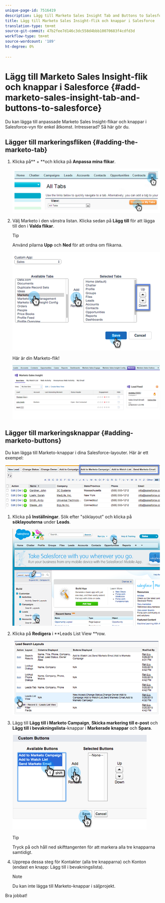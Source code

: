 ```yaml
---
unique-page-id: 7516419
description: Lägg till Marketo Sales Insight Tab and Buttons to Salesforce - Marketo Docs - Product Documentation
title: Lägg till Marketo Sales Insight-flik och knappar i Salesforce
translation-type: tm+mt
source-git-commit: 47b2fee7d146c3dc558d4bbb10070683f4cdfd3d
workflow-type: tm+mt
source-wordcount: '189'
ht-degree: 0%

---
```



# Lägg till Marketo Sales Insight-flik och knappar i Salesforce {#add-marketo-sales-insight-tab-and-buttons-to-salesforce}

Du kan lägga till anpassade Marketo Sales Insight-flikar och knappar i Salesforce-vyn för enkel åtkomst. Intresserad? Så här gör du.

## Lägger till markeringsfliken {#adding-the-marketo-tab}

1. Klicka på** + **och klicka på **Anpassa mina flikar**.

   ![](assets/image2014-9-24-17-3a38-3a25.png)

1. Välj Marketo i den vänstra listan. Klicka sedan på **Lägg till** för att lägga till den i **Valda flikar**.

   >[!TIP]
   >
   >Använd pilarna **Upp** och **Ned** för att ordna om flikarna.

   ![](assets/image2015-5-27-13-3a42-3a59.png)

   Här är din Marketo-flik!

   ![](assets/three-1.png)

## Lägger till markeringsknappar {#adding-marketo-buttons}

Du kan lägga till Marketo-knappar i dina Salesforce-layouter. Här är ett exempel:

![](assets/image2015-5-26-17-3a7-3a18.png)

1. Klicka på **Inställningar**. Sök efter &quot;söklayout&quot; och klicka på **söklayouterna** under **Leads**.

   ![](assets/image2015-5-26-14-3a59-3a53.png)

1. Klicka på **Redigera** i **Leads List View **row.

   ![](assets/image2015-5-26-16-3a7-3a24.png)

1. Lägg till **Lägg till i Marketo Campaign**, **Skicka markering till e-post** och **Lägg till i bevakningslista**-knappar i **Markerade knappar** och **Spara**.

   ![](assets/image2015-5-26-16-3a59-3a34.png)

   >[!TIP]
   >
   >Tryck på och håll ned skifttangenten för att markera alla tre knapparna samtidigt.

1. Upprepa dessa steg för Kontakter (alla tre knapparna) och Konton (endast en knapp: Lägg till i bevakningslista).

   >[!NOTE]
   >
   >Du kan inte lägga till Marketo-knappar i säljprojekt.

Bra jobbat!
